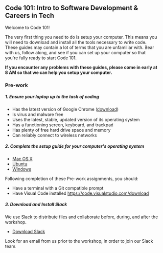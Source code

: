Code 101: Intro to Software Development & Careers in Tech
-----------------------

Welcome to Code 101!

The very first thing you need to do is setup your computer. This means you will need to download and install all the tools necessary to write code. These guides may contain a lot of terms that you are unfamiliar with. Bear with us, follow along, and see if you can set up your computer so that you're fully ready to start Code 101. 

**If you encounter any problems with these guides, please come in early at 8 AM so that we can help you setup your computer.**

### Pre-work

##### 1. Ensure your laptop up to the task of coding

  - Has the latest version of Google Chrome ([download](https://www.google.com/chrome/browser/desktop/))
  - Is virus and malware free
  - Uses the latest, stable, updated version of its operating system
  - Has a functioning screen, keyboard, and trackpad
  - Has plenty of free hard drive space and memory
  - Can reliably connect to wireless networks

##### 2. Complete the setup guide for your computer's operating system

  - [Mac OS X](prework/mac/1_terminal.md)
  - [Ubuntu](prework/ubuntu/1_terminal.md)
  - [Windows](prework/windows/1_terminal.md)

Following completion of these Pre-work assignments, you should:
 - Have a terminal with a Git compatible prompt
 - Have Visual Code installed https://code.visualstudio.com/download
 
##### 3. Download and Install Slack

We use Slack to distribute files and collaborate before, during, and after the workshop.

  - <a href="https://slack.com/downloads" target="_blank">Download Slack</a>

Look for an email from us prior to the workshop, in order to join our Slack team.
